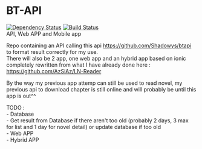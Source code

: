 # BT-API
[![Dependency Status](https://www.versioneye.com/user/projects/564affa94e32b6001e0000d1/badge.svg?style=flat)](https://www.versioneye.com/user/projects/564affa94e32b6001e0000d1) [![Build Status](https://travis-ci.org/AzSiAz/BT-API.svg?branch=master)](https://travis-ci.org/AzSiAz/BT-API)		
API, Web APP and Mobile app			

Repo containing an API calling this api https://github.com/Shadowys/btapi to format result correctly for my use.		
There will also be 2 app, one web app and an hybrid app based on ionic completely rewritten from what I have already done here : https://github.com/AzSiAz/LN-Reader		

By the way my previous app attemp can still be used to read novel, my previous api to download chapter is still online and will probably be until this app is out^^

TODO : 		
	- Database      
	- Get result from Database if there aren't too old (probably 2 days, 3 max for list and 1 day for novel detail) or update database if too old		
	- Web APP		
	- Hybrid APP		